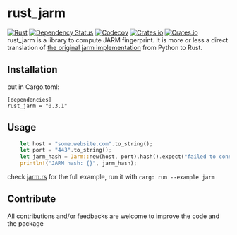 # rust_jarm
[![Rust](https://github.com/Hugo-C/rustJarm/actions/workflows/rust.yml/badge.svg)](https://github.com/Hugo-C/rustJarm/actions/workflows/rust.yml)
[![Dependency Status](https://deps.rs/repo/github/Hugo-C/rustJarm/status.svg)](https://deps.rs/repo/github/Hugo-C/rustJarm/)
[![Codecov](https://img.shields.io/codecov/c/github/Hugo-C/rustJarm)](https://app.codecov.io/gh/Hugo-C/rustJarm)
[![Crates.io](https://img.shields.io/crates/v/rust_jarm)](https://crates.io/crates/rust_jarm)
[![Crates.io](https://img.shields.io/crates/d/rust_jarm)](https://crates.io/crates/rust_jarm)  
rust_jarm is a library to compute JARM fingerprint. It is more or less a direct translation of [the original jarm implementation](https://github.com/salesforce/jarm) from Python to Rust.

## Installation
put in Cargo.toml:
```
[dependencies]
rust_jarm = "0.3.1"
```

## Usage

````rust
    let host = "some.website.com".to_string();
    let port = "443".to_string();
    let jarm_hash = Jarm::new(host, port).hash().expect("failed to connect");
    println!("JARM hash: {}", jarm_hash);
````

check [jarm.rs](examples/jarm.rs) for the full example, run it with `cargo run --example jarm`

## Contribute

All contributions and/or feedbacks are welcome to improve the code and the package
